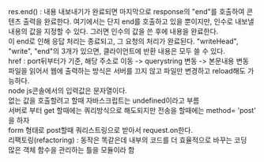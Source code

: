 res.end() : 내용 내보내기가 완료되면 마지막으로 response의 "end"를 호출하여 콘텐츠 출력을 완료한다. 여기에서는 단지 end를 호출하고 있을 뿐이지만, 인수로 내보낼 내용의 값을 지정할 수 있다. 그러면 인수의 값을 쓴 후에 내용을 완료한다.  
이 end로 인해 응답 처리는 종료되고, 그 요청의 처리가 완료된다. "writeHead", "write", "end"의 3개가 있으면, 클라이언트에 반환 내용은 모두 쓸 수 있다.  
href : port뒤부터가 기준, 해당 주소로 이동 -> querystring 변동 -> 본문내용 변동  
파일을 읽어서 웹에 출력하는 방식은 서버를 끄지 않고 파일만 변경하고 reload해도 가능하다.  
node js콘솔에서의 입력값은 문자열이다.  
없는 값을 호출할려고 할때 자바스크립트는 undefined이라고 부름  
서버로 부터 get 할때에는 쿼리방식으로 해도되지만 전송을 할때에는 method= 'post' 을 하자  
form 형태로 post할때 쿼리스트링으로 받아서 request.on한다.  
리팩토링(refactoring) : 동작은 똑같은데 내부의 코드를 더 효율적으로 바꾸는 코딩  
많은 객체 함수을 관리하는 틀을 모듈이라 함